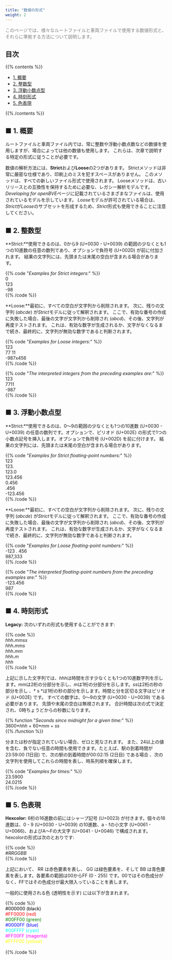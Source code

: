 ```yaml
---
title: "数値の形式"
weight: 2
---
```


<font color="Gray">このページでは、様々なルートファイルと車両ファイルで使用する数値形式と、それらに準拠する方法について説明します。</font>

## 目次

{{% contents %}}

- [1. 概要](#overview)
- [2. 整数型](#integers)
- [3. 浮動小数点型](#floating)
- [4. 時刻形式](#times)
- [5. 色表現](#colors)

{{% /contents %}}

## <a name="overview"></a>■ 1. 概要

ルートファイルと車両ファイル内では、常に整数や浮動小数点数などの数値を使用しますが、場合によっては他の数値も使用します。 これらは、次章で説明する特定の形式に従うことが必要です。

数値の解析方法には、**Strict**および**Loose**の2つがあります。 Strictメソッドは非常に厳密な仕様であり、印刷上のミスを犯すスペースがありません。 このメソッドは、すべての新しいファイル形式で使用されます。 Looseメソッドは、古いリリースとの互換性を保持するために必要な、レガシー解析モデルです。 *Developing for openBVE*ページに記載されているさまざまなファイルは、使用されているモデルを示しています。 *Loose*モデルが許可されている場合は、*Strict*が*Loose*のサブセットを形成するため、*Strict*形式も使用できることに注意してください。

## <a name="integers"></a>■ 2. 整数型

**Strict:**使用できるのは、0から9 (U+0030 - U+0039) の範囲の少なくとも1つの10進数の任意の数列であり、オプションで負符号 (U+002D) が前に付加されます。 結果の文字列には、先頭または末尾の空白が含まれる場合があります。

{{% code "*Examples for Strict integers:*" %}}  
0  
123  
-98  
{{% /code %}}

**Loose:**最初に、すべての空白が文字列から削除されます。 次に、残りの文字列 (*abcde*) が*Strict*モデルに従って解釈されます。 ここで、有効な番号の作成に失敗した場合、最後の文字が文字列から削除され (*abcd*)、その後、文字列が再度テストされます。 これは、有効な数字が生成されるか、文字がなくなるまで続き、最終的に、文字列が無効な数字であると判断されます。

{{% code "*Examples for Loose integers:*" %}}  
123  
77 11  
-987x456  
{{% /code %}}

{{% code "*The interpreted integers from the preceding examples are:*" %}}  
123  
7711  
-987  
{{% /code %}}

## <a name="floating"></a>■ 3. 浮動小数点型

**Strict:**使用できるのは、0〜9の範囲の少なくとも1つの10進数 (U+0030 - U+0039) の任意の数列です。オプションで、ピリオド (U+002E) の形式で1つの小数点記号を挿入します。オプションで負符号 (U+002D) を前に付けます。 結果の文字列には、先頭または末尾の空白が含まれる場合があります。

{{% code "*Examples for Strict floating-point numbers:*" %}}  
123  
123\.  
123.0  
123.456  
0.456  
\.456  
-123.456  
{{% /code %}} 

**Loose:**最初に、すべての空白が文字列から削除されます。 次に、残りの文字列 (*abcde*) が*Strict*モデルに従って解釈されます。 ここで、有効な番号の作成に失敗した場合、最後の文字が文字列から削除され (*abcd*)、その後、文字列が再度テストされます。 これは、有効な数字が生成されるか、文字がなくなるまで続き、最終的に、文字列が無効な数字であると判断されます。

{{% code "*Examples for Loose floating-point numbers:*" %}}  
-123 . 456  
987,333  
{{% /code %}}  

{{% code "*The interpreted floating-point numbers from the preceding examples are:*" %}}  
-123.456  
987  
{{% /code %}}

## <a name="times"></a>■ 4. 時刻形式

**Legacy:** 次のいずれの形式も使用することができます:

{{% code %}}  
*hhh*__.__*mmss*  
*hhh*__.__*mms*  
*hhh*__.__*mm*  
*hhh*__.__*m*  
*hhh*  
{{% /code %}}

上記に示した文字列では、*hhh*は時間を示す少なくとも1つの10進数字列を示します。*mm*は2桁の分部分を示し、*m*は1桁の分部分を示します。*ss*は2桁の秒の部分を示し 、* s *は1桁の秒の部分を示します。時間と分を区切る文字はピリオド (U+002E) です。 すべての数字は、0〜9の文字 (U+0030 - U+0039) である必要があります。 先頭や末尾の空白は無視されます。 合計時間は次の式で決定され、0時ちょうどからの秒数になります。

{{% function "*Seconds since midnight for a given time:*" %}}  
3600\**hhh* + 60\**mm* + *ss*  
{{% /function %}}

分または秒が指定されていない場合、ゼロと見なされます。 また、24以上の値を含む、負でない任意の時間も使用できます。たとえば、駅の到着時間が23:59:00 (1日目) で、次の駅の到着時間が00:02:15 (2日目) である場合 、次の文字列を使用してこれらの時間を表し、時系列順を確保します。

{{% code "*Examples for times:*" %}}  
23.5900  
24.0215  
{{% /code %}}

## <a name="colors"></a>■ 5. 色表現

**Hexcolor:** 6桁の16進数の前にはシャープ記号 (U+0023) が付きます。個々の16進数は、0 - 9 (U+0030 - U+0039) の10進数、a - fの小文字 (U+0061 - U+0066)、およびA〜Fの大文字 (U+0041 - U+0046)  で構成されます。hexcolorの形式は次のとおりです:

{{% code %}}  
\#*RRGGBB*  
{{% /code %}}

上記において、 RR は赤色要素を表し、 GG は緑色要素を、そして BB は青色要素を表します。各要素の範囲は00からFF (0 - 255) です。00ではその色成分がなく、FFではその色成分が最大限入っていることを表します。

一般的に使用される色 (透明性を示す) には以下が含まれます。

{{% code %}}  
<font color="Black">#000000 (black)</font>  
<font color="Red">#FF0000 (red)</font>  
<font color="Green">#00FF00 (green)</font>  
<font color="Blue">#0000FF (blue)</font>  
<font color="Cyan">#00FFFF (cyan)</font>  
<font color="Magenta">#FF00FF (magenta)</font>  
<font color="Yellow">#FFFF00 (yellow)</font>  
<font color="White">#FFFFFF (white)</font>  
{{% /code %}}